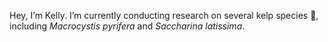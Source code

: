 Hey, I’m Kelly. I’m currently conducting research on several kelp species 🌿, including _Macrocystis pyrifera_ and _Saccharina latissima_.

<!---
kellywithsword/kellywithsword is a ✨ special ✨ repository because its `README.md` (this file) appears on your GitHub profile.
You can click the Preview link to take a look at your changes.
--->
